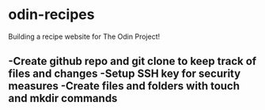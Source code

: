 # odin-recipes

Building a recipe website for The Odin Project!

-Create github repo and git clone to keep track of files and changes
-Setup SSH key for security measures
-Create files and folders with touch and mkdir commands
-
